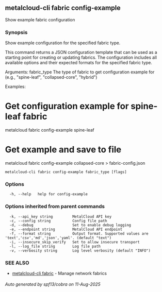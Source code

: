 ## metalcloud-cli fabric config-example

Show example fabric configuration

### Synopsis

Show example configuration for the specified fabric type.

This command returns a JSON configuration template that can be used as a starting point
for creating or updating fabrics. The configuration includes all available options
and their expected formats for the specified fabric type.

Arguments:
  fabric_type    The type of fabric to get configuration example for
                 (e.g., "spine-leaf", "collapsed-core", "hybrid")

Examples:
  # Get configuration example for spine-leaf fabric
  metalcloud fabric config-example spine-leaf
  
  # Get example and save to file
  metalcloud fabric config-example collapsed-core > fabric-config.json

```
metalcloud-cli fabric config-example fabric_type [flags]
```

### Options

```
  -h, --help   help for config-example
```

### Options inherited from parent commands

```
  -k, --api_key string         MetalCloud API key
  -c, --config string          Config file path
  -d, --debug                  Set to enable debug logging
  -e, --endpoint string        MetalCloud API endpoint
  -f, --format string          Output format. Supported values are 'text','csv','md','json','yaml'. (default "text")
  -i, --insecure_skip_verify   Set to allow insecure transport
  -l, --log_file string        Log file path
  -v, --verbosity string       Log level verbosity (default "INFO")
```

### SEE ALSO

* [metalcloud-cli fabric](metalcloud-cli_fabric.md)	 - Manage network fabrics

###### Auto generated by spf13/cobra on 11-Aug-2025
